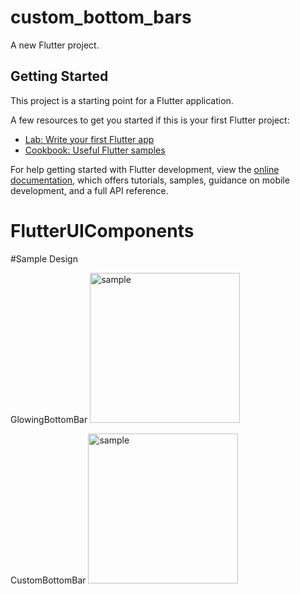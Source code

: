 # custom_bottom_bars

A new Flutter project.

## Getting Started

This project is a starting point for a Flutter application.

A few resources to get you started if this is your first Flutter project:

- [Lab: Write your first Flutter app](https://docs.flutter.dev/get-started/codelab)
- [Cookbook: Useful Flutter samples](https://docs.flutter.dev/cookbook)

For help getting started with Flutter development, view the
[online documentation](https://docs.flutter.dev/), which offers tutorials,
samples, guidance on mobile development, and a full API reference.
# FlutterUIComponents

#Sample Design

GlowingBottomBar
<img alt="sample" width="240" src=https://github.com/user-attachments/assets/a2017a50-5453-4a2e-a33c-47cb1b91c73b>

CustomBottomBar
<img alt="sample" width="240" src=https://github.com/user-attachments/assets/a2017a50-5453-4a2e-a33c-47cb1b91c73b](https://github.com/user-attachments/assets/942a4938-d49e-4046-89f3-99d0ee07768a>


